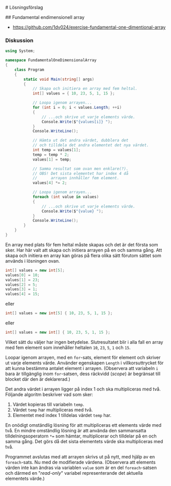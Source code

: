 #<i class="fa fa-flask"></i> Lösningsförslag

##<i class="fa fa-laptop"></i> Fundamental endimensionell array

<ul class="fa-ul fa-border exercise-info">
  <li><i class="fa-li fa fa-github"></i><a href="https://github.com/1dv024/exercise-fundamental-one-dimentional-array">https://github.com/1dv024/exercise-fundamental-one-dimentional-array</a></li>
</ul>

### Diskussion

```c#
using System;

namespace FundamentalOneDimensionalArray
{
    class Program
    {
        static void Main(string[] args)
        {
            // Skapa och initiera en array med fem heltal.
            int[] values = { 10, 23, 5, 1, 15 };

            // Loopa igenom arrayen...
            for (int i = 0; i < values.Length; ++i)
            {
                // ...och skrive ut varje elements värde.
                Console.Write($"{values[i]} ");
            }
            Console.WriteLine();

            // Hämta ut det andra värdet, dubblera det
            // och tilldela det andra elementet det nya värdet.
            int temp = values[1];
            temp = temp * 2;
            values[1] = temp;

            // Samma resultat som ovan men enklare(?).
            // OBS! Det sista elementet har index 4 då
            //      arrayen innhåller fem element.
            values[4] *= 2;

            // Loopa igenom arrayen...
            foreach (int value in values)
            {
                // ...och skrive ut varje elements värde.
                Console.Write($"{value} ");
            }
            Console.WriteLine();
        }
    }
}
```

En array med plats för fem heltal måste skapas och det är det första som sker. Har här valt att skapa och initiera arrayen på en och samma gång. Att skapa och initiera en array kan göras på flera olika sätt förutom sättet som används i lösningen ovan.

```c#
int[] values = new int[5];
values[0] = 10;
values[1] = 23;
values[2] = 5;
values[3] = 1;
values[4] = 15;
```

eller

```c#
int[] values = new int[5] { 10, 23, 5, 1, 15 };
```

eller

```c#
int[] values = new int[] { 10, 23, 5, 1, 15 };
```

Vilket sätt du väljer har ingen betydelse. Slutresultatet blir i alla fall en array med fem element som innehåller heltalen `10`, `23`, `5`, `1` och `15`.

Loopar igenom arrayen, med en `for`-sats, element för element och skriver ut varje elements värde. Använder egenskapen `Length` i villkorsuttrycket för att kunna bestämma antalet element i arrayen. (Observera att variabeln `i` bara är tillgänglig inom `for`-satsen, dess räckvidd (_scope_) är begränsat till blocket där den är deklarerad.)

Det andra värdet i arrayen ligger på index 1 och ska multipliceras med två. Följande algoritm beskriver vad som sker:

1. Värdet kopieras till variabeln `temp`.
2. Värdet `temp` har multipliceras med två.
3. Elementet med index 1 tilldelas värdet `temp` har.

En onödigt omständlig lösning för att multipliceras ett elements värde med två. En mindre omständlig lösning är att använda den sammansatta tilldelningsoperatorn `*=` som hämtar, multiplicerar och tilldelar på en och samma gång. Det görs då det sista elementets värde ska multipliceras med två.

Programmet avslutas med att arrayen skrivs ut på nytt, med hjälp av en `foreach`-sats. Nu med de modifierade värdena. (Observera att elements värden inte kan ändras via variablen `value` som är en del `foreach`-satsen och därmed en "_read-only_" variabel representerande det aktuella elementets värde.)